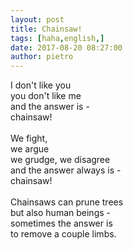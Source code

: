 ```yaml
---
layout: post
title: Chainsaw!
tags: [haha,english,]
date: 2017-08-20 08:27:00
author: pietro
---
```

I don't like you<br/>you don't like me<br/>and the answer is -<br/>chainsaw!<br/><br/>We fight,<br/>we argue<br/>we grudge, we disagree<br/>and the answer always is -<br/>chainsaw!<br/><br/>Chainsaws can prune trees<br/>but also human beings -<br/>sometimes the answer is<br/>to remove a couple limbs.
